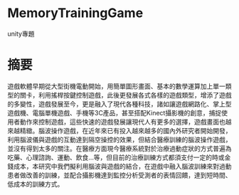 # MemoryTrainingGame
unity專題

# 摘要
遊戲軟體早期從大型街機電動開始，用簡單圖形畫面、基本的數學運算加上單一類型的關卡，利用搖桿按鍵控制遊戲，此後更發展各式各樣的遊戲類型，增添了遊戲的多變性，遊戲發展至今，更是融入了現代各種科技，諸如讓遊戲網路化、掌上型遊戲機、電腦單機遊戲、手機等3C產品，甚至搭配Kinect攝影機的創意，捕捉使用者動作來控制遊戲，這些快速的遊戲發展讓現代人有更多的選擇，遊戲畫面也越來越精緻。腦波操作遊戲，在近年來已有投入越來越多的國內外研究者開始開發，利用腦波儀與遊戲的互動達到隔空操控的效果，但結合醫療訓練的腦波操作遊戲，並沒有得到太多的關注。在醫療方面現今醫療系統對於治療過動症狀的方式普遍為吃藥、心理諮詢、運動、飲食…等，但目前的治療訓練方式都須支付一定的時或金錢成本，本研究中我們擬利用腦波與遊戲的結合，在遊戲中融入腦波訓練來對過動患者做改善的訓練，並配合攝影機達到監控分析受測者的表情回饋，達到短時間、低成本的訓練方式。


